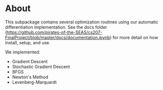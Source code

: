 
# About
This subpackage contains several optimization routines using our automatic differentiation implementation. See the docs folder (https://github.com/pirates-of-the-SEAS/cs207-FinalProject/blob/master/docs/documentation.ipynb) for more detail on how install, setup, and use.


We implemented:

* Gradient Descent
* Stochastic Gradient Descent
* BFGS
* Newton's Method
* Levenberg-Marquardt
